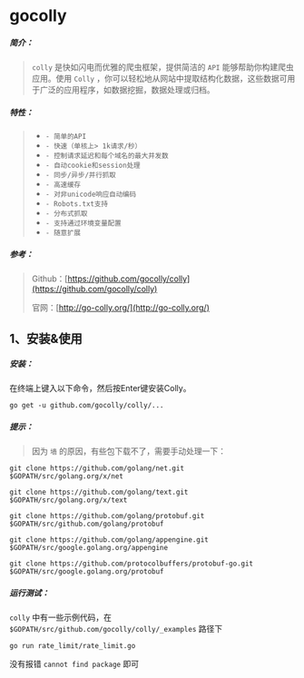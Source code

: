 # gocolly

##### 简介：

> `colly` 是快如闪电而优雅的爬虫框架，提供简洁的 `API` 能够帮助你构建爬虫应用。使用 `Colly` ，你可以轻松地从网站中提取结构化数据，这些数据可用于广泛的应用程序，如数据挖掘，数据处理或归档。

##### 特性：

>- `- 简单的API`
>- `- 快速（单核上> 1k请求/秒）`
>- `- 控制请求延迟和每个域名的最大并发数`
>- `- 自动cookie和session处理`
>- `- 同步/异步/并行抓取`
>- `- 高速缓存`
>- `- 对非unicode响应自动编码`
>- `- Robots.txt支持`
>- `- 分布式抓取`
>- `- 支持通过环境变量配置`
>- `- 随意扩展`

##### 参考：

> Github：[https://github.com/gocolly/colly](https://github.com/gocolly/colly)
>
> 官网：[http://go-colly.org/](http://go-colly.org/)



## 1、安装&使用

##### 安装：

在终端上键入以下命令，然后按Enter键安装Colly。

```shell
go get -u github.com/gocolly/colly/...
```

##### 提示：

> 因为 `墙` 的原因，有些包下载不了，需要手动处理一下：

```shell
git clone https://github.com/golang/net.git  $GOPATH/src/golang.org/x/net 

git clone https://github.com/golang/text.git  $GOPATH/src/golang.org/x/text     

git clone https://github.com/golang/protobuf.git  $GOPATH/src/github.com/golang/protobuf         

git clone https://github.com/golang/appengine.git $GOPATH/src/google.golang.org/appengine

git clone https://github.com/protocolbuffers/protobuf-go.git $GOPATH/src/google.golang.org/protobuf
```

##### 运行测试：

`colly` 中有一些示例代码，在 `$GOPATH/src/github.com/gocolly/colly/_examples` 路径下

```shell
go run rate_limit/rate_limit.go
```

没有报错 `cannot find package` 即可
